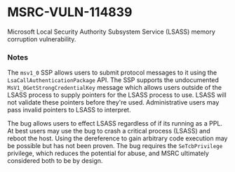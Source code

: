 # MSRC-VULN-114839

Microsoft Local Security Authority Subsystem Service (LSASS) memory corruption vulnerability.

### Notes

The `msv1_0` SSP allows users to submit protocol messages to it using the `LsaCallAuthenticationPackage` API. The SSP supports the undocumented `MsV1_0GetStrongCredentialKey` message which allows users outside of the LSASS process to supply pointers for the LSASS process to use. LSASS will not validate these pointers before they're used. Administrative users may pass invalid pointers to LSASS to interpret.

The bug allows users to effect LSASS regardless of if its running as a PPL. At best users may use the bug to crash a critical process (LSASS) and reboot the host. Using the dereference to gain arbitrary code execution may be possible but has not been proven.
The bug requires the `SeTcbPrivilege` privilege, which reduces the potential for abuse, and MSRC ultimately considered both to be by design.

